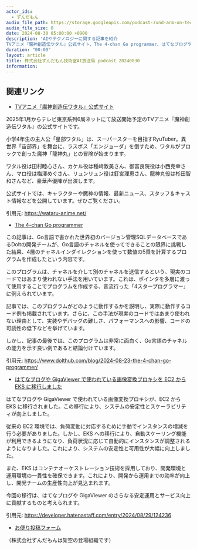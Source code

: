 ```yaml
---
actor_ids:
  - ずんだもん
audio_file_path: https://storage.googleapis.com/podcast-zund-arm-on-tech/audio/株式会社ずんだもん技術室AI放送局_podcast_20240830.mp3
audio_file_size: 0
date: 2024-08-30 05:00:00 +0900
description: 'AIやテクノロジーに関する記事を紹介  
TVアニメ『魔神創造伝ワタル』公式サイト、The 4-chan Go programmer、はてなブログや GigaViewer で使われている画像変換プロキシを EC2 から EKS に移行しました'
duration: "00:00"
layout: article
title: 株式会社ずんだもん技術室AI放送局 podcast 20240830
information: 
---
```


## 関連リンク


- [TVアニメ『魔神創造伝ワタル』公式サイト](https://wataru-anime.net/)  


2025年1月からテレビ東京系列6局ネットにて放送開始予定のTVアニメ『魔神創造伝ワタル』の公式サイトです。

小学4年生の主人公「星部ワタル」は、スーパースターを目指すRyuTuber。異世界「宙部界」を舞台に、ラスボス「エンジョーダ」を倒すため、ワタルがブロックで創った魔神「龍神丸」との冒険が始まります。

ワタル役は田村睦心さん、カケル役は種﨑敦美さん、御富良院役は小西克幸さん、マロ役は梅澤めぐさん、リュンリュン役は釘宮理恵さん、龍神丸役は杉田智和さんなど、豪華声優陣が出演します。

公式サイトでは、キャラクターや魔神の情報、最新ニュース、スタッフ＆キャスト情報などを公開しています。ぜひご覧ください。 


引用元: https://wataru-anime.net/


- [The 4-chan Go programmer](https://www.dolthub.com/blog/2024-08-23-the-4-chan-go-programmer/)  


この記事は、Go言語で書かれた世界初のバージョン管理SQLデータベースであるDoltの開発チームが、Go言語のチャネルを使ってできることの限界に挑戦した結果、4層のチャネルインダイレクションを使って数値の5乗を計算するプログラムを作成したという内容です。

このプログラムは、チャネルを介して別のチャネルを送信するという、現実のコードではあまり使われない手法を用いています。これは、ポインタを多層に渡って使用することでプログラムを作成する、昔流行った「4スタープログラマー」に例えられています。

記事では、このプログラムがどのように動作するかを説明し、実際に動作するコード例も掲載されています。さらに、この手法が現実のコードではあまり使われない理由として、実装やデバッグの難しさ、パフォーマンスへの影響、コードの可読性の低下などを挙げています。

しかし、記事の最後では、このプログラムは非常に面白く、Go言語のチャネルの能力を示す良い例であると結論付けています。


引用元: https://www.dolthub.com/blog/2024-08-23-the-4-chan-go-programmer/


- [はてなブログや GigaViewer で使われている画像変換プロキシを EC2 から EKS に移行しました](https://developer.hatenastaff.com/entry/2024/08/29/124236)  



はてなブログや GigaViewer で使われている画像変換プロキシが、EC2 から EKS に移行されました。この移行により、システムの安定性とスケーラビリティが向上しました。

従来の EC2 環境では、負荷変動に対応するために手動でインスタンスの増減を行う必要がありました。しかし、EKS への移行により、自動スケーリング機能が利用できるようになり、負荷状況に応じて自動的にインスタンスが調整されるようになりました。これにより、システムの安定性と可用性が大幅に向上しました。

また、EKS はコンテナオーケストレーション技術を採用しており、開発環境と運用環境の一貫性を確保できます。これにより、開発から運用までの効率が向上し、開発チームの生産性向上が見込まれます。

今回の移行は、はてなブログや GigaViewer のさらなる安定運用とサービス向上に貢献するものと考えられます。 


引用元: https://developer.hatenastaff.com/entry/2024/08/29/124236



- [お便り投稿フォーム](https://forms.gle/ffg4JTfqdiqK62qf9)

（株式会社ずんだもんは架空の登場組織です）
